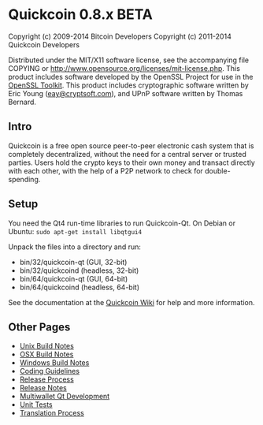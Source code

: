Quickcoin 0.8.x BETA
====================

Copyright (c) 2009-2014 Bitcoin Developers
Copyright (c) 2011-2014 Quickcoin Developers

Distributed under the MIT/X11 software license, see the accompanying
file COPYING or http://www.opensource.org/licenses/mit-license.php.
This product includes software developed by the OpenSSL Project for use in the [OpenSSL Toolkit](http://www.openssl.org/). This product includes
cryptographic software written by Eric Young ([eay@cryptsoft.com](mailto:eay@cryptsoft.com)), and UPnP software written by Thomas Bernard.


Intro
---------------------
Quickcoin is a free open source peer-to-peer electronic cash system that is
completely decentralized, without the need for a central server or trusted
parties.  Users hold the crypto keys to their own money and transact directly
with each other, with the help of a P2P network to check for double-spending.


Setup
---------------------
You need the Qt4 run-time libraries to run Quickcoin-Qt. On Debian or Ubuntu:
	`sudo apt-get install libqtgui4`

Unpack the files into a directory and run:

- bin/32/quickcoin-qt (GUI, 32-bit)
- bin/32/quickcoind (headless, 32-bit)
- bin/64/quickcoin-qt (GUI, 64-bit)
- bin/64/quickcoind (headless, 64-bit)

See the documentation at the [Quickcoin Wiki](http://quickcoin.info)
for help and more information.


Other Pages
---------------------
- [Unix Build Notes](build-unix.md)
- [OSX Build Notes](build-osx.md)
- [Windows Build Notes](build-msw.md)
- [Coding Guidelines](coding.md)
- [Release Process](release-process.md)
- [Release Notes](release-notes.md)
- [Multiwallet Qt Development](multiwallet-qt.md)
- [Unit Tests](unit-tests.md)
- [Translation Process](translation_process.md)
